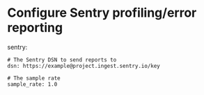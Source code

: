 # Configure Sentry profiling/error reporting
sentry:

    # The Sentry DSN to send reports to
    dsn: https://example@project.ingest.sentry.io/key

    # The sample rate
    sample_rate: 1.0